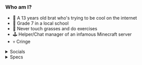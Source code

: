 ### Who am I?
- 🧒 A 13 years old brat who's trying to be cool on the internet
- 📖 Grade 7 in a local school
- 🦗 Never touch grasses and do exercises
- 🕹 Helper/Chat manager of an infamous Minecraft server
- 💀 Cringe

<details><summary>Socials</summary>
<p>
 
- [Facebook](https://fb.com/phuclinhsama)
- [Twitter](https://twitter.com/l1nhchan)
- [Reddit](https://reddit.com/u/phuclinhsama)

</p></details>
  
<details><summary>Specs</summary>
<p>

- Model: [HP Pavilion 15-cs1045tx](https://support.hp.com/us-en/document/c06180145)
- CPU: [Intel® Core™ i5-8265U](https://ark.intel.com/content/www/us/en/ark/products/149088/intel-core-i58265u-processor-6m-cache-up-to-3-90-ghz.html)
- GPU: [Intel® UHD Graphics 620](https://ark.intel.com/content/www/us/en/ark/products/graphics/126789/intel-uhd-graphics-620.html)
- RAM: 4GB (16GB soon if my mom give back my money™)
- Discrete GPU: [NVIDIA GeForce MX130](https://nvidia.com/en-us/geforce/gaming-laptops/mx130/specifications/)
- OS: Pirated [Windows 11 Enterprise Insider Preview](https://microsoft.com/en-us/windows)
  
</p></details>
